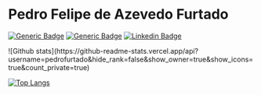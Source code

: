 # Pedro Felipe de Azevedo Furtado

<p align="left">
  
  [![Generic Badge](https://komarev.com/ghpvc/?username=pedrofurtado)](https://komarev.com/ghpvc/?username=pedrofurtado) [![Generic Badge](https://img.shields.io/badge/Programmer-Yes-green)](https://img.shields.io/badge/Programmer-Yes-green) [![Linkedin Badge](https://img.shields.io/badge/-Pedro&nbsp;Furtado-blue?style=flat-square&logo=Linkedin&logoColor=white&link=https://www.linkedin.com/in/pedro-furtado/)](https://www.linkedin.com/in/pedro-furtado/)
</p>

<p align="left">
![Github stats](https://github-readme-stats.vercel.app/api?username=pedrofurtado&hide_rank=false&show_owner=true&show_icons=true&count_private=true)

[![Top Langs](https://github-readme-stats.vercel.app/api/top-langs/?username=pedrofurtado)](https://github-readme-stats.vercel.app/api/top-langs/?username=pedrofurtado)
</p>
